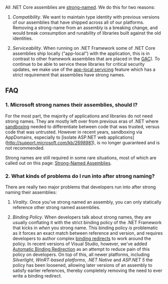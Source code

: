 All .NET Core assemblies are [strong-named](http://msdn.microsoft.com/en-us/library/wd40t7ad.aspx). We do this for two reasons:

1. _Compatibility_. We want to maintain type identity with previous versions of our assemblies that have shipped across all of our platforms. Removing a strong-name from an assembly is a breaking change, and would break consumption and runability of libraries built against the old identities.

2. _Serviceability_. When running on .NET Framework some of .NET Core assemblies ship locally ("app-local") with the application, this is in contrast to other framework assemblies that are placed in the [GAC](http://msdn.microsoft.com/en-us/library/yf1d93sz.aspx)). To continue to be able to service these libraries for critical security updates, we make use of the [app-local servicing](http://blogs.msdn.com/b/dotnet/archive/2014/01/22/net-4-5-1-supports-microsoft-security-updates-for-net-nuget-libraries.aspx) feature which has a strict requirement that assemblies have strong names.

##  FAQ

### 1. Microsoft strong names their assemblies, should I?
For the most part, the majority of applications and libraries do not need strong names. They are mostly left over from previous eras of .NET where [sandboxing](http://en.wikipedia.org/wiki/Sandbox_(computer_security)) needed to differentiate between code that was trusted, versus code that was untrusted. However in recent years, sandboxing via AppDomains, especially to [isolate ASP.NET web applications] (http://support.microsoft.com/kb/2698981), is no longer guaranteed and is not recommended. 

Strong names are still required in some rare situations, most of which are called out on this page: [Strong-Named Assemblies](http://msdn.microsoft.com/en-us/library/wd40t7ad.aspx).

### 2. What kinds of problems do I run into after strong naming?
There are really two major problems that developers run into after strong naming their assemblies:

1. _Virality_. Once you've strong named an assembly, you can only statically reference other strong named assemblies. 

2. _Binding Policy_. When developers talk about strong names, they are usually conflating it with the strict binding policy of the .NET Framework that kicks in _when_ you strong name. This binding policy _is_ problematic as it forces an exact match between reference and version, and requires developers to author complex [binding redirects](http://msdn.microsoft.com/en-us/library/eftw1fys.aspx) to work around the policy. In recent versions of Visual Studio, however, we've added [Automatic Binding Redirection](http://msdn.microsoft.com/en-us/library/2fc472t2.aspx) as an attempt to reduce pain of this policy on developers. On top of this, all newer platforms, including _Silverlight_, _WinRT-based platforms_, _.NET Native_ and _ASP.NET 5_ the policy has been loosened, allowing later versions of an assembly to satisfy earlier references, thereby completely removing the need to ever write a binding redirect.